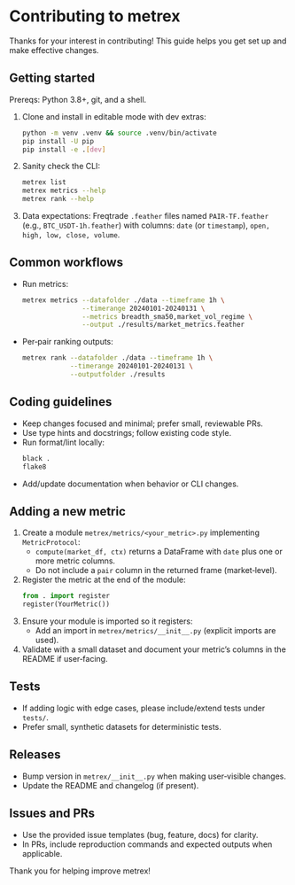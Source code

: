 Contributing to metrex
======================

Thanks for your interest in contributing! This guide helps you get set up and make effective changes.

Getting started
---------------

Prereqs: Python 3.8+, git, and a shell.

1. Clone and install in editable mode with dev extras:

   ```bash
   python -m venv .venv && source .venv/bin/activate
   pip install -U pip
   pip install -e .[dev]
   ```

2. Sanity check the CLI:

   ```bash
   metrex list
   metrex metrics --help
   metrex rank --help
   ```

3. Data expectations: Freqtrade `.feather` files named `PAIR-TF.feather` (e.g., `BTC_USDT-1h.feather`) with columns: `date` (or `timestamp`), `open, high, low, close, volume`.

Common workflows
----------------

- Run metrics:
  ```bash
  metrex metrics --datafolder ./data --timeframe 1h \
                 --timerange 20240101-20240131 \
                 --metrics breadth_sma50,market_vol_regime \
                 --output ./results/market_metrics.feather
  ```

- Per‑pair ranking outputs:
  ```bash
  metrex rank --datafolder ./data --timeframe 1h \
              --timerange 20240101-20240131 \
              --outputfolder ./results
  ```

Coding guidelines
-----------------

- Keep changes focused and minimal; prefer small, reviewable PRs.
- Use type hints and docstrings; follow existing code style.
- Run format/lint locally:
  ```bash
  black .
  flake8
  ```
- Add/update documentation when behavior or CLI changes.

Adding a new metric
-------------------

1. Create a module `metrex/metrics/<your_metric>.py` implementing `MetricProtocol`:
   - `compute(market_df, ctx)` returns a DataFrame with `date` plus one or more metric columns.
   - Do not include a `pair` column in the returned frame (market‑level).
2. Register the metric at the end of the module:
   ```python
   from . import register
   register(YourMetric())
   ```
3. Ensure your module is imported so it registers:
   - Add an import in `metrex/metrics/__init__.py` (explicit imports are used).
4. Validate with a small dataset and document your metric’s columns in the README if user‑facing.

Tests
-----

- If adding logic with edge cases, please include/extend tests under `tests/`.
- Prefer small, synthetic datasets for deterministic tests.

Releases
--------

- Bump version in `metrex/__init__.py` when making user‑visible changes.
- Update the README and changelog (if present).

Issues and PRs
--------------

- Use the provided issue templates (bug, feature, docs) for clarity.
- In PRs, include reproduction commands and expected outputs when applicable.

Thank you for helping improve metrex!

